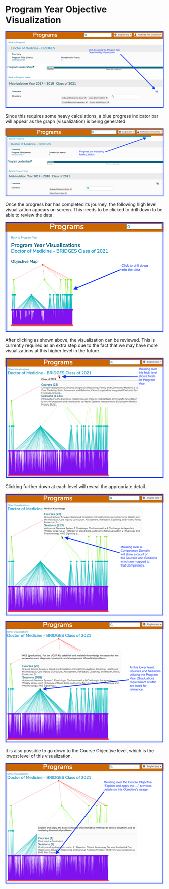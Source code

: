 # Program Year Objective Visualization

![](../.gitbook/assets/pyvis1.png)

Since this requires some heavy calculations, a blue progress indicator bar will appear as the graph \(visualization\) is being generated. 

![](../.gitbook/assets/progbar1.png)

Once the progress bar has completed its journey, the following high level visualization appears on screen. This needs to be clicked to drill down to be able to review the data.

![](../.gitbook/assets/pyvis2.png)

After clicking as shown above, the visualization can be reviewed. This is currently required as an extra step due to the fact that we may have more visualizations at this higher level in the future.

![Highest Level Mouse Over](../.gitbook/assets/pyvis3.png)

Clicking further down at each level will reveal the appropriate detail. 

![Competency Domain Level \(Medical Knowledge\)](../.gitbook/assets/pyvis4.png)

![Program Year Objective Level \(MK1\)](../.gitbook/assets/pyvis5.png)

It is also possible to go down to the Course Objective level, which is the lowest level of this visualization. 

![](../.gitbook/assets/pyvis6.png)

